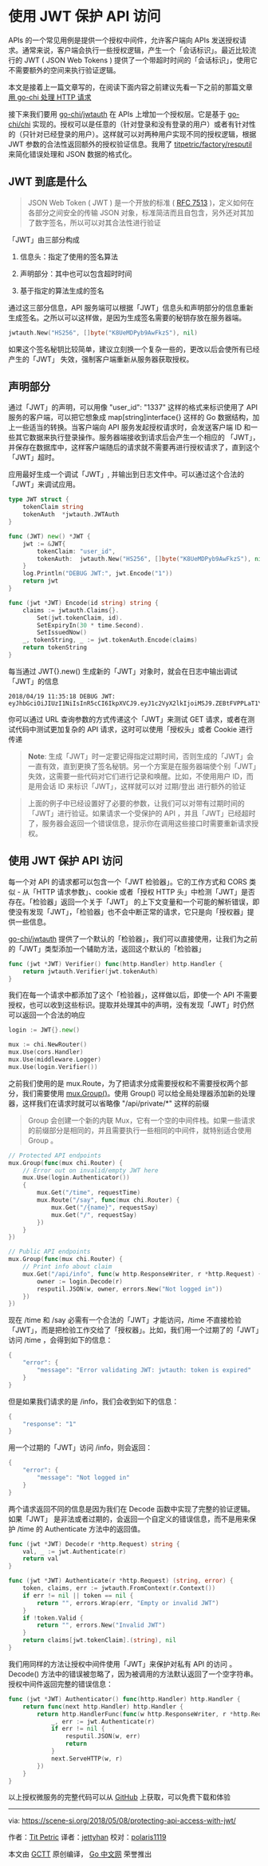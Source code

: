 # 使用 JWT 保护 API 访问

APIs 的一个常见用例是提供一个授权中间件，允许客户端向 APIs 发送授权请求。通常来说，客户端会执行一些授权逻辑，产生一个「会话标识」。最近比较流行的 JWT ( JSON Web Tokens ) 提供了一个带超时时间的「会话标识」，使用它不需要额外的空间来执行验证逻辑。

本文是接着上一篇文章写的，在阅读下面内容之前建议先看一下之前的那篇文章 [用 go-chi 处理 HTTP 请求](https://scene-si.org/2018/03/12/handling-http-requests-with-go-chi/)

接下来我们要用 [go-chi/jwtauth](https://github.com/go-chi/jwtauth) 在 APIs 上增加一个授权层。它是基于 [go-chi/chi](https://github.com/go-chi/chi) 实现的。授权可以是任意的（针对登录和没有登录的用户）或者有针对性的（只针对已经登录的用户）。这样就可以对两种用户实现不同的授权逻辑，根据 JWT 参数的合法性返回额外的授权验证信息。我用了 [titpetric/factory/resputil](https://github.com/titpetric/factory/tree/master/resputil) 来简化错误处理和 JSON 数据的格式化。

## JWT 到底是什么

> JSON Web Token ( JWT ) 是一个开放的标准 ( [RFC 7513](https://tools.ietf.org/html/rfc7519) )，定义如何在各部分之间安全的传输 JSON 对象，标准简洁而且自包含，另外还对其加了数字签名，所以可以对其合法性进行验证

「JWT」由三部分构成

1. 信息头：指定了使用的签名算法

2. 声明部分：其中也可以包含超时时间

3. 基于指定的算法生成的签名

通过这三部分信息，API 服务端可以根据「JWT」信息头和声明部分的信息重新生成签名。之所以可以这样做，是因为生成签名需要的秘钥存放在服务器端。

```go
jwtauth.New("HS256", []byte("K8UeMDPyb9AwFkzS"), nil)
```

如果这个签名秘钥比较简单，建议立刻换一个复杂一些的，更改以后会使所有已经产生的「JWT」 失效，强制客户端重新从服务器获取授权。

## 声明部分

通过「JWT」的声明，可以用像 "user_id": "1337"  这样的格式来标识使用了 API 服务的客户端，可以把它想象成 map[string]interface{} 这样的 Go 数据结构，加上一些适当的转换。当客户端向 API 服务发起授权请求时，会发送客户端 ID 和一些其它数据来执行登录操作。服务器端接收到请求后会产生一个相应的 「JWT」，并保存在数据库中，这样客户端随后的请求就不需要再进行授权请求了，直到这个「JWT」超时。

应用最好生成一个调试「JWT」, 并输出到日志文件中。可以通过这个合法的「JWT」来调试应用。

```go
type JWT struct {
    tokenClaim string
    tokenAuth  *jwtauth.JWTAuth
}

func (JWT) new() *JWT {
    jwt := &JWT{
        tokenClaim: "user_id",
        tokenAuth:  jwtauth.New("HS256", []byte("K8UeMDPyb9AwFkzS"), nil),
    }
    log.Println("DEBUG JWT:", jwt.Encode("1"))
    return jwt
}

func (jwt *JWT) Encode(id string) string {
    claims := jwtauth.Claims{}.
        Set(jwt.tokenClaim, id).
        SetExpiryIn(30 * time.Second).
        SetIssuedNow()
    _, tokenString, _ := jwt.tokenAuth.Encode(claims)
    return tokenString
}
```

每当通过 JWT{}.new() 生成新的「JWT」对象时，就会在日志中输出调试「JWT」的信息

```
2018/04/19 11:35:18 DEBUG JWT: eyJhbGciOiJIUzI1NiIsInR5cCI6IkpXVCJ9.eyJ1c2VyX2lkIjoiMSJ9.ZEBtFVPPLaT1YxsNpIzVGSnM4Vo7ZrEvp77jKgfN66s
```

你可以通过 URL 查询参数的方式传递这个「JWT」来测试 GET 请求，或者在测试代码中测试更加复杂的 API 请求，这时可以使用「授权头」或者 Cookie 进行传递

> **Note**: 生成「JWT」时一定要记得指定过期时间，否则生成的「JWT」会一直有效，直到更换了签名秘钥。另一个方案是在服务器端使个别「JWT」失效，这需要一些代码对它们进行记录和唤醒。比如，不使用用户 ID，而是用会话 ID 来标识「JWT」，这样就可以对 过期/登出 进行额外的验证

> 上面的例子中已经设置好了必要的参数，让我们可以对带有过期时间的「JWT」进行验证。如果请求一个受保护的 API ，并且「JWT」已经超时了，服务器会返回一个错误信息，提示你在调用这些接口时需要重新请求授权。

## 使用 JWT 保护 API 访问

每一个对 API 的请求都可以包含一个「JWT 检验器」。它的工作方式和 CORS 类似 - 从「HTTP 请求参数」、cookie 或者「授权 HTTP 头」中检测「JWT」是否存在。「检验器」返回一个关于「JWT」 的上下文变量和一个可能的解析错误，即使没有发现「JWT」，「检验器」也不会中断正常的请求，它只是向「授权器」提供一些信息。

[go-chi/jwtauth](https://github.com/go-chi/jwtauth) 提供了一个默认的「检验器」，我们可以直接使用，让我们为之前的「JWT」类型添加一个辅助方法，返回这个默认的「检验器」

```go
func (jwt *JWT) Verifier() func(http.Handler) http.Handler {
    return jwtauth.Verifier(jwt.tokenAuth)
}
```

我们在每一个请求中都添加了这个「检验器」，这样做以后，即使一个 API 不需要授权，也可以收到这些标识。提取并处理其中的声明，没有发现「JWT」时仍然可以返回一个合法的响应

```go
login := JWT{}.new()

mux := chi.NewRouter()
mux.Use(cors.Handler)
mux.Use(middleware.Logger)
mux.Use(login.Verifier())
```

之前我们使用的是 mux.Route，为了把请求分成需要授权和不需要授权两个部分，我们需要使用 [mux.Group()](https://godoc.org/github.com/go-chi/chi#Mux.Group)。使用 Group() 可以给全局处理器添加新的处理器，这样我们在请求时就可以省略像 "/api/private/*" 这样的前缀

> Group 会创建一个新的内联 Mux，它有一个空的中间件栈。如果一些请求的前缀部分是相同的，并且需要执行一些相同的中间件，就特别适合使用 Group 。

```go
// Protected API endpoints
mux.Group(func(mux chi.Router) {
    // Error out on invalid/empty JWT here
    mux.Use(login.Authenticator())
    {
        mux.Get("/time", requestTime)
        mux.Route("/say", func(mux chi.Router) {
            mux.Get("/{name}", requestSay)
            mux.Get("/", requestSay)
        })
    }
})

// Public API endpoints
mux.Group(func(mux chi.Router) {
    // Print info about claim
    mux.Get("/api/info", func(w http.ResponseWriter, r *http.Request) {
        owner := login.Decode(r)
        resputil.JSON(w, owner, errors.New("Not logged in"))
    })
})
```

现在 /time 和 /say 必需有一个合法的「JWT」才能访问，/time 不直接检验「JWT」，而是把检验工作交给了「授权器」。比如，我们用一个过期了的「JWT」访问 /time ，会得到如下的信息：

```go
{
    "error": {
        "message": "Error validating JWT: jwtauth: token is expired"
    }
}
```

但是如果我们请求的是 /info，我们会收到如下的信息：

```go
{
    "response": "1"
}
```

用一个过期的「JWT」访问 /info，则会返回：

```go
{
    "error": {
        "message": "Not logged in"
    }
}
```

两个请求返回不同的信息是因为我们在 Decode 函数中实现了完整的验证逻辑。如果「JWT」 是非法或者过期的，会返回一个自定义的错误信息，而不是用来保护 /time 的 Authenticate 方法中的返回值。

```go
func (jwt *JWT) Decode(r *http.Request) string {
    val, _ := jwt.Authenticate(r)
    return val
}

func (jwt *JWT) Authenticate(r *http.Request) (string, error) {
    token, claims, err := jwtauth.FromContext(r.Context())
    if err != nil || token == nil {
        return "", errors.Wrap(err, "Empty or invalid JWT")
    }
    if !token.Valid {
        return "", errors.New("Invalid JWT")
    }
    return claims[jwt.tokenClaim].(string), nil
}
```

我们用同样的方法让授权中间件使用「JWT」来保护对私有 API 的访问 。Decode() 方法中的错误被忽略了，因为被调用的方法默认返回了一个空字符串。授权中间件返回完整的错误信息：

```go
func (jwt *JWT) Authenticator() func(http.Handler) http.Handler {
    return func(next http.Handler) http.Handler {
        return http.HandlerFunc(func(w http.ResponseWriter, r *http.Request) {
            _, err := jwt.Authenticate(r)
            if err != nil {
                resputil.JSON(w, err)
                return
            }
            next.ServeHTTP(w, r)
        })
    }
}
```

以上授权微服务的完整代码可以从 [GitHub](https://github.com/titpetric/books/tree/master/api-foundations/chapter4b-jwt) 上获取，可以免费下载和体验

----------------

via: <https://scene-si.org/2018/05/08/protecting-api-access-with-jwt/>

作者：[Tit Petric](https://scene-si.org/about)
译者：[jettyhan](https://github.com/jettyhan)
校对：[polaris1119](https://github.com/polaris1119)

本文由 [GCTT](https://github.com/studygolang/GCTT) 原创编译，
[Go 中文网](https://studygolang.com/) 荣誉推出

